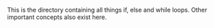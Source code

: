 This is the directory containing all things if, else and while loops. Other important concepts also exist here.

